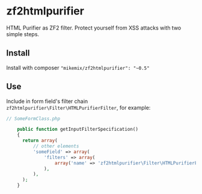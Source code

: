 # zf2htmlpurifier
HTML Purifier as ZF2 filter. Protect yourself from XSS attacks with two simple steps.

Install
-------

Install with composer ```"mikemix/zf2htmlpurifier": "~0.5"```

Use
---

Include in form field's filter chain ```zf2htmlpurifier\Filter\HTMLPurifierFilter```, for example:

```php
// SomeFormClass.php

    public function getInputFilterSpecification()
    {
      return array(
          // other elements
          'someField' => array(
              'filters' => array(
                  array('name' => 'zf2htmlpurifier\Filter\HTMLPurifierFilter'),
              ),
          ),
      );
    }
```

